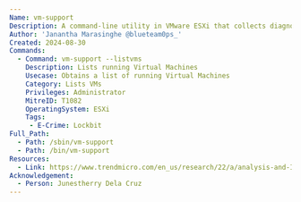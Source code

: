 ```yaml
---
Name: vm-support
Description: A command-line utility in VMware ESXi that collects diagnostic information for troubleshooting and support purposes.
Author: 'Janantha Marasinghe @blueteam0ps_'
Created: 2024-08-30
Commands:
  - Command: vm-support --listvms
    Description: Lists running Virtual Machines
    Usecase: Obtains a list of running Virtual Machines
    Category: Lists VMs
    Privileges: Administrator
    MitreID: T1082
    OperatingSystem: ESXi
    Tags:
     - E-Crime: Lockbit
Full_Path:
  - Path: /sbin/vm-support
  - Path: /bin/vm-support
Resources:
  - Link: https://www.trendmicro.com/en_us/research/22/a/analysis-and-Impact-of-lockbit-ransomwares-first-linux-and-vmware-esxi-variant.html
Acknowledgement:
  - Person: Junestherry Dela Cruz
---
```

